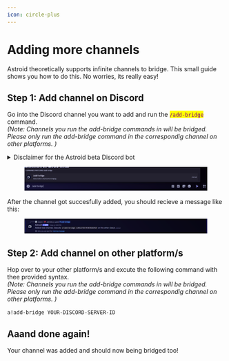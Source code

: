 ```yaml
---
icon: circle-plus
---
```


# Adding more channels

Astroid theoretically supports infinite channels to bridge. This small guide shows you how to do this. No worries, its really easy!

## Step 1: Add channel on Discord

Go into the Discord channel you want to add and run the <mark style="color:purple;">`/add-bridge`</mark> command.\
_(Note: Channels you run the add-bridge commands in will be bridged. Please only run the add-bridge command in the correspondig channel on other platforms. )_

<details>

<summary>Disclaimer for the Astroid beta Discord bot</summary>

The Astroid Beta bot has additional options like <mark style="color:purple;">`guilded-channel`</mark> or <mark style="color:purple;">`guilded-webhook`</mark>. \
These can be **safely left blank** and are only for adding a channel of another platform with a channelId and Webhook-URL. If you are inserting values to this command, **make sure the channel field containing an ID and the webhook field is containing a webhook url**.

</details>

<figure><img src="../.gitbook/assets/add-bridge.command-discord-preview.png" alt=""><figcaption></figcaption></figure>

After the channel got succesfully added, you should recieve a message like this:

<figure><img src="../.gitbook/assets/add-bridge-response-discord.png" alt=""><figcaption></figcaption></figure>

## Step 2: Add channel on other platform/s

Hop over to your other platform/s and excute the following command with thee provided syntax.\
_(Note: Channels you run the add-bridge commands in will be bridged. Please only run the add-bridge command in the correspondig channel on other platforms. )_

```
a!add-bridge YOUR-DISCORD-SERVER-ID
```

## Aaand done again!

Your channel was added and should now being bridged too!
